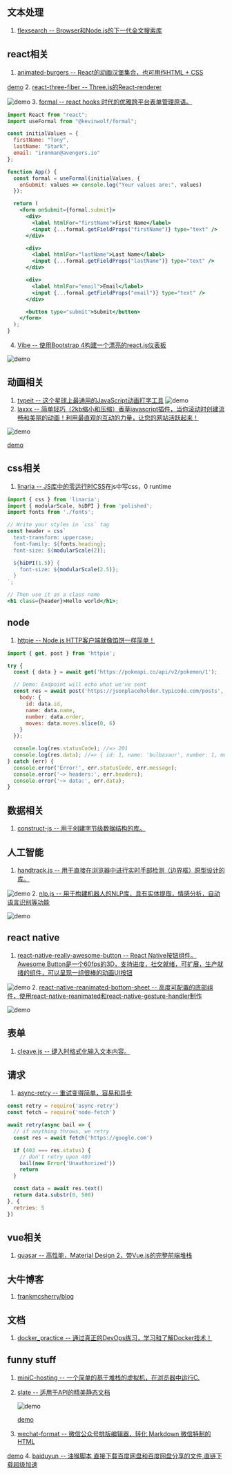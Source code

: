 ## 文本处理
1. [flexsearch -- Browser和Node.js的下一代全文搜索库](https://github.com/nextapps-de/flexsearch)
## react相关
1. [animated-burgers -- React的动画汉堡集合，也可用作HTML + CSS](https://github.com/march08/animated-burgers)

[demo](https://march08.github.io/animated-burgers/)
2. [react-three-fiber -- Three.js的React-renderer](https://github.com/drcmda/react-three-fiber)

![demo](https://camo.githubusercontent.com/ab0f0018c0fa81fc6d020be4595d80fba4f2f46a/68747470733a2f2f692e696d6775722e636f6d2f6946746a4b484d2e676966)
3. [formal -- react hooks 时代的优雅跨平台表单管理原语。](https://github.com/kevinwolfcr/formal)
```jsx
import React from "react";
import useFormal from "@kevinwolf/formal";

const initialValues = {
  firstName: "Tony",
  lastName: "Stark",
  email: "ironman@avengers.io"
};

function App() {
  const formal = useFormal(initialValues, {
    onSubmit: values => console.log("Your values are:", values)
  });

  return (
    <form onSubmit={formal.submit}>
      <div>
        <label htmlFor="firstName">First Name</label>
        <input {...formal.getFieldProps("firstName")} type="text" />
      </div>

      <div>
        <label htmlFor="lastName">Last Name</label>
        <input {...formal.getFieldProps("lastName")} type="text" />
      </div>

      <div>
        <label htmlFor="email">Email</label>
        <input {...formal.getFieldProps("email")} type="text" />
      </div>

      <button type="submit">Submit</button>
    </form>
  );
}
```
4. [Vibe -- 使用Bootstrap 4构建一个漂亮的react.js仪表板](https://github.com/NiceDash/Vibe)

![demo](https://github.com/NiceDash/Vibe/raw/master/assets/preview.png)
## 动画相关
1. [typeit -- 这个星球上最通用的JavaScript动画打字工具](https://github.com/alexmacarthur/typeit)
![demo](https://github.com/alexmacarthur/typeit/raw/master/demo.gif)
2. [laxxx -- 简单轻巧（2kb缩小和压缩）香草javascript插件，当你滚动时创建流畅和美丽的动画！利用最直观的互动的力量，让您的网站活跃起来！](https://github.com/alexfoxy/laxxx)

  ![demo](https://camo.githubusercontent.com/9c753cc96b8ce9b065bc33f736118768c2ecc2ea/68747470733a2f2f692e696d6775722e636f6d2f4448686c724d332e676966)

[demo](https://alexfox.dev/laxxx/)
## css相关
1. [linaria -- JS库中的零运行时CSS](https://github.com/callstack/linaria)在js中写css，0 runtime
```jsx
import { css } from 'linaria';
import { modularScale, hiDPI } from 'polished';
import fonts from './fonts';

// Write your styles in `css` tag
const header = css`
  text-transform: uppercase;
  font-family: ${fonts.heading};
  font-size: ${modularScale(2)};

  ${hiDPI(1.5)} {
    font-size: ${modularScale(2.5)};
  }
`;

// Then use it as a class name
<h1 class={header}>Hello world</h1>;
```
## node
1. [httpie -- Node.js HTTP客户端就像馅饼一样简单！](https://github.com/lukeed/httpie)
```js
import { get, post } from 'httpie';

try {
  const { data } = await get('https://pokeapi.co/api/v2/pokemon/1');

  // Demo: Endpoint will echo what we've sent
  const res = await post('https://jsonplaceholder.typicode.com/posts', {
    body: {
      id: data.id,
      name: data.name,
      number: data.order,
      moves: data.moves.slice(0, 6)
    }
  });

  console.log(res.statusCode); //=> 201
  console.log(res.data); //=> { id: 1, name: 'bulbasaur', number: 1, moves: [{...}, {...}] }
} catch (err) {
  console.error('Error!', err.statusCode, err.message);
  console.error('~> headers:', err.headers);
  console.error('~> data:', err.data);
}
```
## 数据相关
1. [construct-js -- 用于创建字节级数据结构的库。](https://github.com/francisrstokes/construct-js)
## 人工智能
1. [handtrack.js -- 用于直接在浏览器中进行实时手部检测（边界框）原型设计的库。](https://github.com/victordibia/handtrack.js)

![demo](https://github.com/victordibia/handtrack.js/raw/master/demo/images/bossflip.gif)
2. [nlp.js -- 用于构建机器人的NLP库，具有实体提取，情感分析，自动语言识别等功能](https://github.com/axa-group/nlp.js)

  ![demo](https://github.com/axa-group/nlp.js/raw/master/screenshots/hybridbot.gif)
## react native
1. [react-native-really-awesome-button -- React Native按钮组件。 Awesome Button是一个60fps的3D，支持进度，社交就绪，可扩展，生产就绪的组件，可以呈现一组很棒的动画UI按钮](https://github.com/rcaferati/react-native-really-awesome-button)

![demo](https://raw.githubusercontent.com/rcaferati/react-native-really-awesome-button/master/demo/demo-button-blue-new.gif)
2. [react-native-reanimated-bottom-sheet -- 高度可配置的底部组件，使用react-native-reanimated和react-native-gesture-handler制作](https://github.com/osdnk/react-native-reanimated-bottom-sheet)

![demo](https://github.com/osdnk/react-native-reanimated-bottom-sheet/raw/master/gifs/2.gif)
## 表单
1. [cleave.js -- 键入时格式化输入文本内容。](https://github.com/nosir/cleave.js)
## 请求
1. [async-retry -- 重试变得简单，容易和异步](https://github.com/zeit/async-retry)
```js
const retry = require('async-retry')
const fetch = require('node-fetch')

await retry(async bail => {
  // if anything throws, we retry
  const res = await fetch('https://google.com')

  if (403 === res.status) {
    // don't retry upon 403
    bail(new Error('Unauthorized'))
    return
  }

  const data = await res.text()
  return data.substr(0, 500)
}, {
  retries: 5
})
```
## vue相关
1. [quasar -- 高性能，Material Design 2，带Vue.js的完整前端堆栈](https://github.com/quasarframework/quasar)
## 大牛博客
1. [frankmcsherry/blog](https://github.com/frankmcsherry/blog)
## 文档
1. [docker_practice -- 通过真正的DevOps练习，学习和了解Docker技术！](https://github.com/yeasy/docker_practice)
## funny stuff
1. [miniC-hosting -- 一个简单的基于堆栈的虚拟机，在浏览器中运行C.](https://github.com/vasyop/miniC-hosting)
2. [slate -- 适用于API的精美静态文档](https://github.com/lord/slate)

    ![demo](https://raw.githubusercontent.com/lord/img/master/screenshot-slate.png)
    
    [demo](https://lord.github.io/slate/#authentication)
3. [wechat-format -- 微信公众号排版编辑器，转化 Markdown 微信特制的 HTML ](https://github.com/lyricat/wechat-format)

  [demo](https://lab.lyric.im/wxformat/)
4. [baiduyun -- 油猴脚本 直接下载百度网盘和百度网盘分享的文件,直链下载超级加速](https://github.com/syhyz1990/baiduyun)